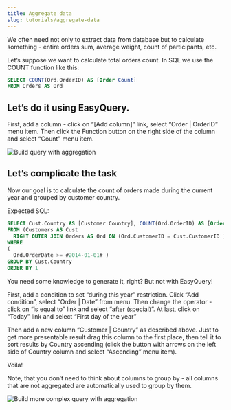 ```yaml
---
title: Aggregate data
slug: tutorials/aggregate-data
---
```



We often need not only to extract data from database but to calculate something - entire orders sum, average weight, count of participants, etc.

Let’s suppose we want to calculate total orders count. In SQL we use the COUNT function like this:

```sql
SELECT COUNT(Ord.OrderID) AS [Order Count] 
FROM Orders AS Ord
```

## Let’s do it using EasyQuery.

First, add a column - click on “[Add column]” link, select “Order | OrderID” menu item. Then click the Function button on the right side of the column and select “Count” menu item.

![Build query with aggregation](/https://files.aistant.com/korzh/easyquery-dotnet/images/aggregate-data-1.gif)

## Let’s complicate the task

Now our goal is to calculate the count of orders made during the current year and grouped by customer country.

Expected SQL:

```sql
SELECT Cust.Country AS [Customer Country], COUNT(Ord.OrderID) AS [Order OrderID Count] 
FROM (Customers AS Cust
  RIGHT OUTER JOIN Orders AS Ord ON (Ord.CustomerID = Cust.CustomerID ))
WHERE
(
  Ord.OrderDate >= #2014-01-01# )
GROUP BY Cust.Country
ORDER BY 1
```

You need some knowledge to generate it, right? But not with EasyQuery!

First, add a condition to set “during this year” restriction. Click “Add condition”, select “Order | Date” from menu. Then change the operator - click on “is equal to” link and select “after (special)”. At last, click on “Today” link and select “First day of the year”

Then add a new column “Customer | Country” as described above. Just to get more presentable result drag this column to the first place, then tell it to sort results by Country ascending (click the button with arrows on the left side of Country column and select “Ascending” menu item).

Voila!

Note, that you don’t need to think about columns to group by - all columns that are not aggregated are automatically used to group by them.

![Build more complex query with aggregation](/https://files.aistant.com/korzh/easyquery-dotnet/images/aggregate-data-2.gif)